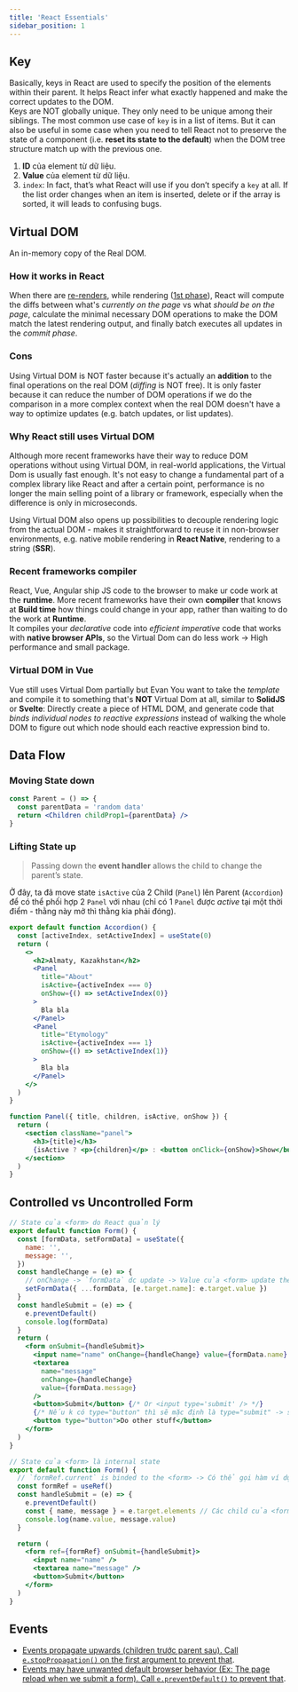 ```yaml
---
title: 'React Essentials'
sidebar_position: 1
---
```


## Key

Basically, keys in React are used to specify the position of the elements within their parent. It helps React infer what exactly happened and make the correct updates to the DOM.  
Keys are NOT globally unique. They only need to be unique among their siblings. The most common use case of `key` is in a list of items. But it can also be useful in some case when you need to tell React not to preserve the state of a component (i.e. **reset its state to the default**) when the DOM tree structure match up with the previous one.

1. **ID** của element từ dữ liệu.
2. **Value** của element từ dữ liệu.
3. `index`: In fact, that’s what React will use if you don’t specify a `key` at all. If the list order changes when an item is inserted, delete or if the array is sorted, it will leads to confusing bugs.

## Virtual DOM

An in-memory copy of the Real DOM.

### How it works in React

When there are [re-renders](../React/react-lifecycle.mdx#step-1-react-trigger-render-initial-hoặc-re-render-component), while rendering ([1st phase](./react-lifecycle.mdx#step-1-react-trigger-render-initial-hoặc-re-render-component)), React will compute the diffs between what's _currently on the page_ vs what _should be on the page_, calculate the minimal necessary DOM operations to make the DOM match the latest rendering output, and finally batch executes all updates in the _commit phase_.

### Cons

Using Virtual DOM is NOT faster because it's actually an **addition** to the final operations on the real DOM (_diffing_ is NOT free). It is only faster because it can reduce the number of DOM operations if we do the comparison in a more complex context when the real DOM doesn't have a way to optimize updates (e.g. batch updates, or list updates).

### Why React still uses Virtual DOM

Although more recent frameworks have their way to reduce DOM operations without using Virtual DOM, in real-world applications, the Virtual Dom is usually fast enough. It's not easy to change a fundamental part of a complex library like React and after a certain point, performance is no longer the main selling point of a library or framework, especially when the difference is only in microseconds.

Using Virtual DOM also opens up possibilities to decouple rendering logic from the actual DOM - makes it straightforward to reuse it in non-browser environments, e.g. native mobile rendering in **React Native**, rendering to a string (**SSR**).

### Recent frameworks compiler

React, Vue, Angular ship JS code to the browser to make ur code work at the **runtime**. More recent frameworks have their own **compiler** that knows at **Build time** how things could change in your app, rather than waiting to do the work at **Runtime**.  
It compiles your _declarative_ code into _efficient imperative_ code that works with **native browser APIs**, so the Virtual Dom can do less work &rarr; High performance and small package.

### Virtual DOM in Vue

Vue still uses Virtual Dom partially but Evan You want to take the _template_ and compile it to something that's **NOT** Virtual Dom at all, similar to **SolidJS** or **Svelte**: Directly create a piece of HTML DOM, and generate code that _binds individual nodes to reactive expressions_ instead of walking the whole DOM to figure out which node should each reactive expression bind to.

## Data Flow

### Moving State down

```jsx
const Parent = () => {
  const parentData = 'random data'
  return <Children childProp1={parentData} />
}
```

### Lifting State up

> Passing down the **event handler** allows the child to change the parent’s state.

Ở đây, ta đã move state `isActive` của 2 Child (`Panel`) lên Parent (`Accordion`) để có thể phối hợp 2 `Panel` với nhau (chỉ có 1 `Panel` được _active_ tại một thời điểm - thằng này mở thì thằng kia phải đóng).

```jsx
export default function Accordion() {
  const [activeIndex, setActiveIndex] = useState(0)
  return (
    <>
      <h2>Almaty, Kazakhstan</h2>
      <Panel
        title="About"
        isActive={activeIndex === 0}
        onShow={() => setActiveIndex(0)}
      >
        Bla bla
      </Panel>
      <Panel
        title="Etymology"
        isActive={activeIndex === 1}
        onShow={() => setActiveIndex(1)}
      >
        Bla bla
      </Panel>
    </>
  )
}

function Panel({ title, children, isActive, onShow }) {
  return (
    <section className="panel">
      <h3>{title}</h3>
      {isActive ? <p>{children}</p> : <button onClick={onShow}>Show</button>}
    </section>
  )
}
```

## Controlled vs Uncontrolled Form

```jsx title='Controlled.jsx'
// State của <form> do React quản lý
export default function Form() {
  const [formData, setFormData] = useState({
    name: '',
    message: '',
  })
  const handleChange = (e) => {
    // onChange -> `formData` dc update -> Value của <form> update theo
    setFormData({ ...formData, [e.target.name]: e.target.value })
  }
  const handleSubmit = (e) => {
    e.preventDefault()
    console.log(formData)
  }
  return (
    <form onSubmit={handleSubmit}>
      <input name="name" onChange={handleChange} value={formData.name} />
      <textarea
        name="message"
        onChange={handleChange}
        value={formData.message}
      />
      <button>Submit</button> {/* Or <input type='submit' /> */}
      {/* Nếu k có type="button" thì sẽ mặc định là type="submit" -> submit */}
      <button type="button">Do other stuff</button>
    </form>
  )
}
```

```jsx title='Uncontrolled.jsx'
// State của <form> là internal state
export default function Form() {
  // `formRef.current` is binded to the <form> -> Có thể gọi hàm ví dụ như `formRef.current.focus()`
  const formRef = useRef()
  const handleSubmit = (e) => {
    e.preventDefault()
    const { name, message } = e.target.elements // Các child của <form>, ở đây là <input> & <textarea>
    console.log(name.value, message.value)
  }

  return (
    <form ref={formRef} onSubmit={handleSubmit}>
      <input name="name" />
      <textarea name="message" />
      <button>Submit</button>
    </form>
  )
}
```

## Events

- [Events propagate upwards (children trước parent sau). Call `e.stopPropagation()` on the first argument to prevent that](https://beta.reactjs.org/learn/responding-to-events#event-propagation).
- [Events may have unwanted default browser behavior (Ex: The page reload when we submit a form). Call `e.preventDefault()` to prevent that](https://beta.reactjs.org/learn/responding-to-events#preventing-default-behavior).
